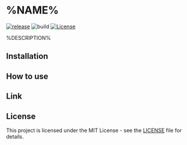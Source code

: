 # %NAME%

[![release](https://badgen.net/github/release/%AUTHOR%/%NAME%)](https://github.com/%AUTHOR%/%NAME%/releases/)
![build](https://github.com/%AUTHOR%/%NAME%/workflows/Build/badge.svg)
[![License](https://img.shields.io/badge/license-MIT-blue.svg)](https://opensource.org/licenses/MIT)

%DESCRIPTION%

## Installation

<!-- [<img src="./docs/images/store/chrome-web-store.png" alt="Available in the Chrome Web Store" width="248" />](https://chromewebstore.google.com/...) -->
<!-- [<img src="./docs/images/store/firefox-add-ons.png" alt="Firefox Browser ADD-ONS" width="248" />](https://addons.mozilla.org/...) -->
<!-- [<img src="./docs/images/store/microsoft.webp" alt="Microsoft Edge Addons" width="248" />](https://microsoftedge.microsoft.com/...) -->

## How to use

## Link

## License

This project is licensed under the MIT License - see the [LICENSE](LICENSE) file for details.
